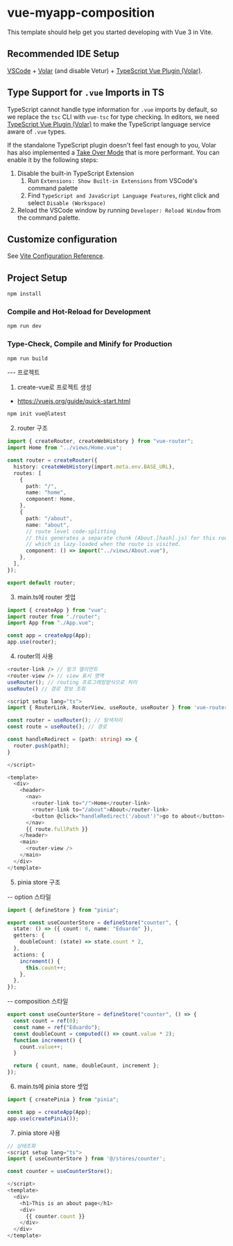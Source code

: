 # vue-myapp-composition

This template should help get you started developing with Vue 3 in Vite.

## Recommended IDE Setup

[VSCode](https://code.visualstudio.com/) + [Volar](https://marketplace.visualstudio.com/items?itemName=Vue.volar) (and disable Vetur) + [TypeScript Vue Plugin (Volar)](https://marketplace.visualstudio.com/items?itemName=Vue.vscode-typescript-vue-plugin).

## Type Support for `.vue` Imports in TS

TypeScript cannot handle type information for `.vue` imports by default, so we replace the `tsc` CLI with `vue-tsc` for type checking. In editors, we need [TypeScript Vue Plugin (Volar)](https://marketplace.visualstudio.com/items?itemName=Vue.vscode-typescript-vue-plugin) to make the TypeScript language service aware of `.vue` types.

If the standalone TypeScript plugin doesn't feel fast enough to you, Volar has also implemented a [Take Over Mode](https://github.com/johnsoncodehk/volar/discussions/471#discussioncomment-1361669) that is more performant. You can enable it by the following steps:

1. Disable the built-in TypeScript Extension
   1. Run `Extensions: Show Built-in Extensions` from VSCode's command palette
   2. Find `TypeScript and JavaScript Language Features`, right click and select `Disable (Workspace)`
2. Reload the VSCode window by running `Developer: Reload Window` from the command palette.

## Customize configuration

See [Vite Configuration Reference](https://vitejs.dev/config/).

## Project Setup

```sh
npm install
```

### Compile and Hot-Reload for Development

```sh
npm run dev
```

### Type-Check, Compile and Minify for Production

```sh
npm run build
```

--- 프로젝트

1. create-vue로 프로젝트 생성

- https://vuejs.org/guide/quick-start.html

```sh
npm init vue@latest
```

2. router 구조

```ts
import { createRouter, createWebHistory } from "vue-router";
import Home from "../views/Home.vue";

const router = createRouter({
  history: createWebHistory(import.meta.env.BASE_URL),
  routes: [
    {
      path: "/",
      name: "home",
      component: Home,
    },
    {
      path: "/about",
      name: "about",
      // route level code-splitting
      // this generates a separate chunk (About.[hash].js) for this route
      // which is lazy-loaded when the route is visited.
      component: () => import("../views/About.vue"),
    },
  ],
});

export default router;
```

3. main.ts에 router 셋업

```ts
import { createApp } from "vue";
import router from "./router";
import App from "./App.vue";

const app = createApp(App);
app.use(router);
```

4. router의 사용

```ts
<router-link /> // 링크 엘리먼트
<router-view /> // view 표시 영역
useRouter(); // routing 프로그래밍방식으로 처리
useRoute() // 경로 정보 조회
```

```ts
<script setup lang="ts">
import { RouterLink, RouterView, useRoute, useRouter } from 'vue-router'

const router = useRouter(); // 탐색처리
const route = useRoute(); // 경로

const handleRedirect = (path: string) => {
  router.push(path);
}

</script>

<template>
  <div>
    <header>
      <nav>
        <router-link to="/">Home</router-link>
        <router-link to="/about">About</router-link>
        <button @click="handleRedirect('/about')">go to about</button>
      </nav>
      {{ route.fullPath }}
    </header>
    <main>
      <router-view />
    </main>
  </div>
</template>

```

5. pinia store 구조

-- option 스타일

```ts
import { defineStore } from "pinia";

export const useCounterStore = defineStore("counter", {
  state: () => ({ count: 0, name: "Eduardo" }),
  getters: {
    doubleCount: (state) => state.count * 2,
  },
  actions: {
    increment() {
      this.count++;
    },
  },
});
```

-- composition 스타일

```ts
export const useCounterStore = defineStore("counter", () => {
  const count = ref(0);
  const name = ref("Eduardo");
  const doubleCount = computed(() => count.value * 2);
  function increment() {
    count.value++;
  }

  return { count, name, doubleCount, increment };
});
```

6. main.ts에 pinia store 셋업

```ts
import { createPinia } from "pinia";

const app = createApp(App);
app.use(createPinia());
```

7. pinia store 사용

```ts
// 상태조회
<script setup lang="ts">
import { useCounterStore } from '@/stores/counter';

const counter = useCounterStore();

</script>
<template>
  <div>
    <h1>This is an about page</h1>
    <div>
      {{ counter.count }}
    </div>
  </div>
</template>
```
